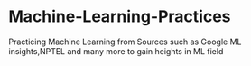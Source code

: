 # Machine-Learning-Practices
Practicing Machine Learning from Sources such as Google ML insights,NPTEL and many more to gain heights in ML field
